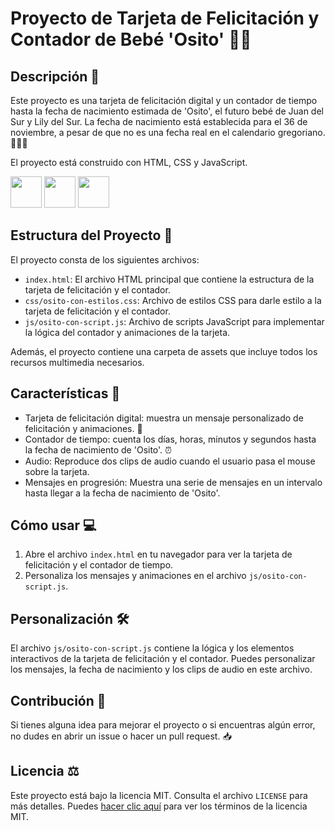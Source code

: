 # Proyecto de Tarjeta de Felicitación y Contador de Bebé 'Osito' 🍼🐻

## Descripción 📝

Este proyecto es una tarjeta de felicitación digital y un contador de tiempo hasta la fecha de nacimiento estimada de 'Osito', el futuro bebé de Juan del Sur y Lily del Sur. La fecha de nacimiento está establecida para el 36 de noviembre, a pesar de que no es una fecha real en el calendario gregoriano. 👶🏽🎉

El proyecto está construido con HTML, CSS y JavaScript.

<img src="https://upload.wikimedia.org/wikipedia/commons/6/61/HTML5_logo_and_wordmark.svg" width="50" style="display:inline"> <img src="https://upload.wikimedia.org/wikipedia/commons/d/d5/CSS3_logo_and_wordmark.svg" width="50" style="display:inline"> <img src="https://upload.wikimedia.org/wikipedia/commons/9/99/Unofficial_JavaScript_logo_2.svg" width="50" style="display:inline">

## Estructura del Proyecto 📂

El proyecto consta de los siguientes archivos:

- `index.html`: El archivo HTML principal que contiene la estructura de la tarjeta de felicitación y el contador.
- `css/osito-con-estilos.css`: Archivo de estilos CSS para darle estilo a la tarjeta de felicitación y el contador.
- `js/osito-con-script.js`: Archivo de scripts JavaScript para implementar la lógica del contador y animaciones de la tarjeta.

Además, el proyecto contiene una carpeta de assets que incluye todos los recursos multimedia necesarios.

## Características 🌟

- Tarjeta de felicitación digital: muestra un mensaje personalizado de felicitación y animaciones. 💌
- Contador de tiempo: cuenta los días, horas, minutos y segundos hasta la fecha de nacimiento de 'Osito'. ⏰
- Audio: Reproduce dos clips de audio cuando el usuario pasa el mouse sobre la tarjeta.
- Mensajes en progresión: Muestra una serie de mensajes en un intervalo hasta llegar a la fecha de nacimiento de 'Osito'.

## Cómo usar 💻

1. Abre el archivo `index.html` en tu navegador para ver la tarjeta de felicitación y el contador de tiempo.
2. Personaliza los mensajes y animaciones en el archivo `js/osito-con-script.js`.

## Personalización 🛠️

El archivo `js/osito-con-script.js` contiene la lógica y los elementos interactivos de la tarjeta de felicitación y el contador. Puedes personalizar los mensajes, la fecha de nacimiento y los clips de audio en este archivo.

## Contribución 👥

Si tienes alguna idea para mejorar el proyecto o si encuentras algún error, no dudes en abrir un issue o hacer un pull request. 📥

## Licencia ⚖️

Este proyecto está bajo la licencia MIT. Consulta el archivo `LICENSE` para más detalles. Puedes [hacer clic aquí](https://opensource.org/licenses/MIT) para ver los términos de la licencia MIT.
